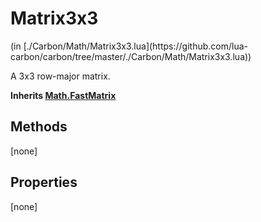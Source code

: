 <link href="../../style.css" rel="stylesheet" type="text/css"/>
<h1 class="class-title">Matrix3x3</h1>
<span class="file-link">(in [./Carbon/Math/Matrix3x3.lua](https://github.com/lua-carbon/carbon/tree/master/./Carbon/Math/Matrix3x3.lua))</span><br/>

A 3x3 row-major matrix.

**Inherits [Math.FastMatrix](Classes/Math.FastMatrix)**

## Methods
[none]

## Properties
[none]
